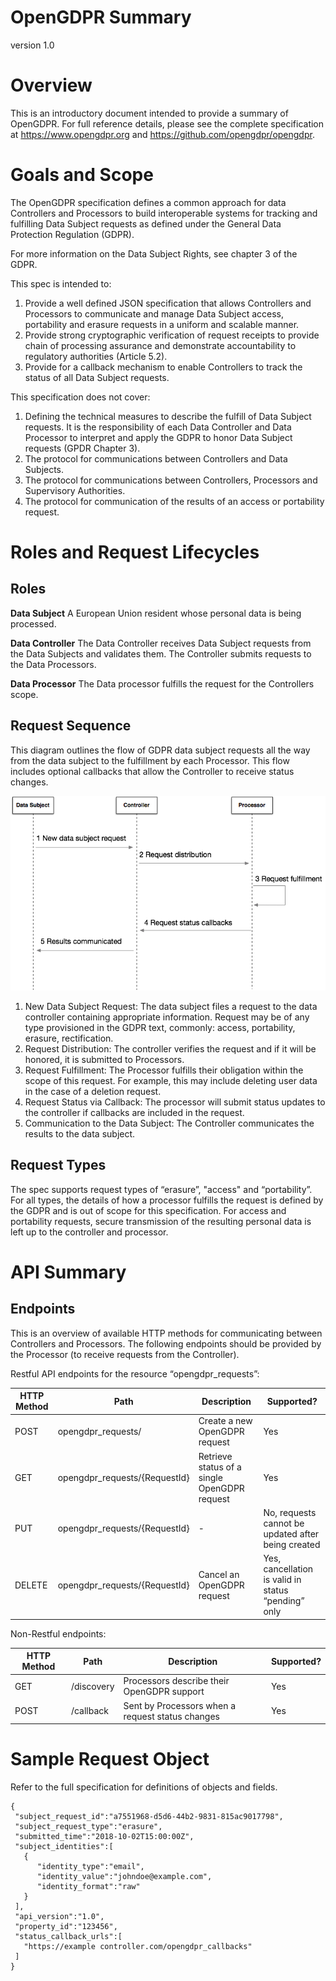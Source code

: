 # OpenGDPR Summary
version 1.0

# Overview
This is an introductory document intended to provide a summary of OpenGDPR. For full reference details, please see the complete specification at https://www.opengdpr.org and https://github.com/opengdpr/opengdpr.

# Goals and Scope
The OpenGDPR specification defines a common approach for data Controllers and Processors to build interoperable systems for tracking and fulfilling Data Subject requests as defined under the General Data Protection Regulation (GDPR).

For more information on the Data Subject Rights, see chapter 3 of the GDPR.

This spec is intended to:
1. Provide a well defined JSON specification that allows Controllers and Processors to communicate and
manage Data Subject access, portability and erasure requests in a uniform and scalable
manner.
2. Provide strong cryptographic verification of request receipts to provide chain of
processing assurance and demonstrate accountability to regulatory authorities (Article
5.2).
3. Provide for a callback mechanism to enable Controllers to track the status of
all Data Subject requests.

This specification does not cover:
1. Defining the technical measures to describe the fulfill of Data Subject requests.
It is the responsibility of each Data Controller and Data Processor to interpret and
apply the GDPR to honor Data Subject requests (GPDR Chapter 3).
2. The protocol for communications between Controllers and Data Subjects.
3. The protocol for communications between Controllers, Processors and Supervisory
Authorities.
4. The protocol for communication of the results of an access or portability request.

# Roles and Request Lifecycles

## Roles
**Data Subject**
A European Union resident whose personal data is being processed.

**Data Controller**
The Data Controller receives Data Subject requests from the Data Subjects and validates them. The Controller submits requests to the Data Processors.

**Data Processor**
The Data processor fulfills the request for the Controllers scope.

## Request Sequence
This diagram outlines the flow of GDPR data subject requests all the way from the data subject to the fulfillment by each Processor. This flow includes optional callbacks that allow the Controller to receive status changes.

![protocol flow](images/figure_protocol_flow.png)

1. New Data Subject Request: The data subject files a request to the data controller containing appropriate information. Request may be of any type provisioned in the GDPR text, commonly: access, portability, erasure, rectification.
2. Request Distribution: The controller verifies the request and if it will be honored, it is submitted to Processors.
3. Request Fulfillment: The Processor fulfills their obligation within the scope of this request. For example, this may include deleting user data in the case of a deletion request.
4. Request Status via Callback: The processor will submit status updates to the controller if callbacks are included in the request.
5. Communication to the Data Subject: The Controller communicates the results to the data subject.

## Request Types
The spec supports request types of “erasure”, "access" and “portability”. For all types, the details of how a processor fulfills the request is defined by the GDPR and is out of scope for this specification. For access and portability requests, secure transmission of the resulting personal data is left up to the controller and processor.

# API Summary
## Endpoints
This is an overview of available HTTP methods for communicating between Controllers and Processors. The following endpoints should be provided by the Processor (to receive requests from the Controller).

Restful API endpoints for the resource “opengdpr_requests”:

| HTTP Method | Path | Description | Supported? |
| --- | --- | --- | --- |
| POST | opengdpr_requests/ | Create a new OpenGDPR request | Yes |
| GET | opengdpr_requests/{RequestId} | Retrieve status of a single OpenGDPR request | Yes |
| PUT | opengdpr_requests/{RequestId} | - | No, requests cannot be updated after being created |
| DELETE | opengdpr_requests/{RequestId} | Cancel an OpenGDPR request | Yes, cancellation is valid in status “pending” only |

Non-Restful endpoints:

| HTTP Method | Path | Description | Supported? |
| --- | --- | --- | --- |
| GET     | /discovery | Processors describe their OpenGDPR support| Yes  |
| POST    | /callback | Sent by Processors when a request status changes| Yes |


#   Sample Request Object
Refer to the full specification for definitions of objects and fields.
```
{
 "subject_request_id":"a7551968-d5d6-44b2-9831-815ac9017798",
 "subject_request_type":"erasure",
 "submitted_time":"2018-10-02T15:00:00Z",
 "subject_identities":[
   {
      "identity_type":"email",
      "identity_value":"johndoe@example.com",
      "identity_format":"raw"
   }
 ],
 "api_version":"1.0",
 "property_id":"123456",
 "status_callback_urls":[
   "https://example controller.com/opengdpr_callbacks"
 ]
}
```
